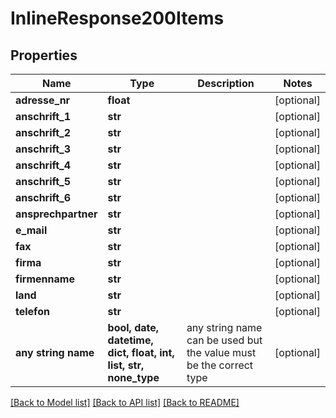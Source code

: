 # InlineResponse200Items


## Properties
Name | Type | Description | Notes
------------ | ------------- | ------------- | -------------
**adresse_nr** | **float** |  | [optional] 
**anschrift_1** | **str** |  | [optional] 
**anschrift_2** | **str** |  | [optional] 
**anschrift_3** | **str** |  | [optional] 
**anschrift_4** | **str** |  | [optional] 
**anschrift_5** | **str** |  | [optional] 
**anschrift_6** | **str** |  | [optional] 
**ansprechpartner** | **str** |  | [optional] 
**e_mail** | **str** |  | [optional] 
**fax** | **str** |  | [optional] 
**firma** | **str** |  | [optional] 
**firmenname** | **str** |  | [optional] 
**land** | **str** |  | [optional] 
**telefon** | **str** |  | [optional] 
**any string name** | **bool, date, datetime, dict, float, int, list, str, none_type** | any string name can be used but the value must be the correct type | [optional]

[[Back to Model list]](../README.md#documentation-for-models) [[Back to API list]](../README.md#documentation-for-api-endpoints) [[Back to README]](../README.md)


